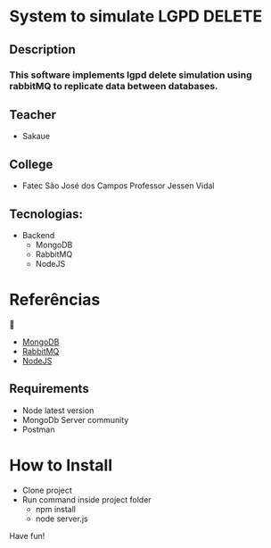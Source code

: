 
# System to simulate LGPD DELETE

## Description

### This software implements lgpd delete simulation using rabbitMQ to replicate data between databases.

## Teacher
- Sakaue

## College
- Fatec São José dos Campos Professor Jessen Vidal

## Tecnologias:
- Backend
  - MongoDB
  - RabbitMQ
  - NodeJS

# Referências

:construction:

- [MongoDB](https://www.mongodb.com/basics/examples)
- [RabbitMQ](https://www.rabbitmq.com/documentation.html)
- [NodeJS](https://nodejs.org/en/docs/guides/)

## Requirements
- Node latest version
- MongoDb Server community
- Postman

# How to Install

- Clone project
- Run command inside project folder
  - npm install
  - node server.js
 
Have fun!
